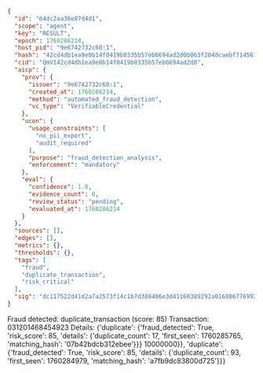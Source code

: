 ```json
{
  "id": "64dc2aa38e87d4d1",
  "scope": "agent",
  "key": "RESULT",
  "epoch": 1760286214,
  "host_pid": "9e6742732c60:1",
  "hash": "42cd4db1ea9e0b14f0419b0335b57eb6694ad2d0b063f204dcaebf71456136de",
  "cid": "QmV142cd4db1ea9e0b14f0419b0335b57eb6694ad2d0",
  "aicp": {
    "prov": {
      "issuer": "9e6742732c60:1",
      "created_at": 1760286214,
      "method": "automated_fraud_detection",
      "vc_type": "VerifiableCredential"
    },
    "ucon": {
      "usage_constraints": [
        "no_pii_export",
        "audit_required"
      ],
      "purpose": "fraud_detection_analysis",
      "enforcement": "mandatory"
    },
    "eval": {
      "confidence": 1.0,
      "evidence_count": 0,
      "review_status": "pending",
      "evaluated_at": 1760286214
    }
  },
  "sources": [],
  "edges": [],
  "metrics": {},
  "thresholds": {},
  "tags": [
    "fraud",
    "duplicate_transaction",
    "risk_critical"
  ],
  "sig": "dc117522d41d2a7a2573f14c1b7d388406e3d41160389292a016886776992066"
}
```

Fraud detected: duplicate_transaction (score: 85)
Transaction: 031201468454923
Details: {'duplicate': {'fraud_detected': True, 'risk_score': 85, 'details': {'duplicate_count': 17, 'first_seen': 1760285765, 'matching_hash': '07b42bdcb312ebee'}}} 10000000}}, 'duplicate': {'fraud_detected': True, 'risk_score': 85, 'details': {'duplicate_count': 93, 'first_seen': 1760284979, 'matching_hash': 'a7fb9dc83800d725'}}}